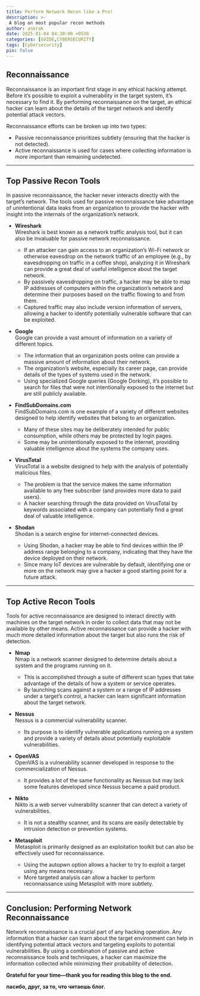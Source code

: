 ```yaml
---
title: Perform Network Recon like a Pro!
description: >-
 A blog on most popular recon methods
author: anorak
date: 2025-01-04 04:30:00 +0530
categories: [GUIDE,CYBERSECURITY]
tags: [Cybersecurity]
pin: false
---
```



## Reconnaissance  

Reconnaissance is an important first stage in any ethical hacking attempt. Before it’s possible to exploit a vulnerability in the target system, it’s necessary to find it. By performing reconnaissance on the target, an ethical hacker can learn about the details of the target network and identify potential attack vectors.

Reconnaissance efforts can be broken up into two types:  
- Passive reconnaissance prioritizes subtlety (ensuring that the hacker is not detected).  
- Active reconnaissance is used for cases where collecting information is more important than remaining undetected.  

---

## Top Passive Recon Tools  

In passive reconnaissance, the hacker never interacts directly with the target’s network. The tools used for passive reconnaissance take advantage of unintentional data leaks from an organization to provide the hacker with insight into the internals of the organization’s network.  

- **Wireshark**  
  Wireshark is best known as a network traffic analysis tool, but it can also be invaluable for passive network reconnaissance.  
  - If an attacker can gain access to an organization’s Wi-Fi network or otherwise eavesdrop on the network traffic of an employee (e.g., by eavesdropping on traffic in a coffee shop), analyzing it in Wireshark can provide a great deal of useful intelligence about the target network.  
  - By passively eavesdropping on traffic, a hacker may be able to map IP addresses of computers within the organization’s network and determine their purposes based on the traffic flowing to and from them.  
  - Captured traffic may also include version information of servers, allowing a hacker to identify potentially vulnerable software that can be exploited.  

- **Google**  
  Google can provide a vast amount of information on a variety of different topics.  
  - The information that an organization posts online can provide a massive amount of information about their network.  
  - The organization’s website, especially its career page, can provide details of the types of systems used in the network.  
  - Using specialized Google queries (Google Dorking), it’s possible to search for files that were not intentionally exposed to the internet but are still publicly available.  

- **FindSubDomains.com**  
  FindSubDomains.com is one example of a variety of different websites designed to help identify websites that belong to an organization.  
  - Many of these sites may be deliberately intended for public consumption, while others may be protected by login pages.  
  - Some may be unintentionally exposed to the internet, providing valuable intelligence about the systems the company uses.  

- **VirusTotal**  
  VirusTotal is a website designed to help with the analysis of potentially malicious files.  
  - The problem is that the service makes the same information available to any free subscriber (and provides more data to paid users).  
  - A hacker searching through the data provided on VirusTotal by keywords associated with a company can potentially find a great deal of valuable intelligence.  

- **Shodan**  
  Shodan is a search engine for internet-connected devices.  
  - Using Shodan, a hacker may be able to find devices within the IP address range belonging to a company, indicating that they have the device deployed on their network.  
  - Since many IoT devices are vulnerable by default, identifying one or more on the network may give a hacker a good starting point for a future attack.  

---

## Top Active Recon Tools  

Tools for active reconnaissance are designed to interact directly with machines on the target network in order to collect data that may not be available by other means. Active reconnaissance can provide a hacker with much more detailed information about the target but also runs the risk of detection.  

- **Nmap**  
  Nmap is a network scanner designed to determine details about a system and the programs running on it.  
  - This is accomplished through a suite of different scan types that take advantage of the details of how a system or service operates.  
  - By launching scans against a system or a range of IP addresses under a target’s control, a hacker can learn significant information about the target network.  

- **Nessus**  
  Nessus is a commercial vulnerability scanner.  
  - Its purpose is to identify vulnerable applications running on a system and provide a variety of details about potentially exploitable vulnerabilities.  

- **OpenVAS**  
  OpenVAS is a vulnerability scanner developed in response to the commercialization of Nessus.  
  - It provides a lot of the same functionality as Nessus but may lack some features developed since Nessus became a paid product.  

- **Nikto**  
  Nikto is a web server vulnerability scanner that can detect a variety of vulnerabilities.  
  - It is not a stealthy scanner, and its scans are easily detectable by intrusion detection or prevention systems.  

- **Metasploit**  
  Metasploit is primarily designed as an exploitation toolkit but can also be effectively used for reconnaissance.  
  - Using the autopwn option allows a hacker to try to exploit a target using any means necessary.  
  - More targeted analysis can allow a hacker to perform reconnaissance using Metasploit with more subtlety.  

---

## Conclusion: Performing Network Reconnaissance  

Network reconnaissance is a crucial part of any hacking operation. Any information that a hacker can learn about the target environment can help in identifying potential attack vectors and targeting exploits to potential vulnerabilities. By using a combination of passive and active reconnaissance tools and techniques, a hacker can maximize the information collected while minimizing their probability of detection.

**Grateful for your time—thank you for reading this blog to the end.**

**пасибо, друг, за то, что читаешь блог.**

